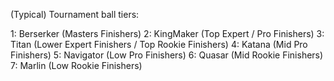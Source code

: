 (Typical) Tournament ball tiers:

1: Berserker  (Masters Finishers)
2: KingMaker  (Top Expert / Pro Finishers)
3: Titan      (Lower Expert Finishers / Top Rookie Finishers)
4: Katana     (Mid Pro Finishers)
5: Navigator  (Low Pro Finishers)
6: Quasar     (Mid Rookie Finishers)
7: Marlin     (Low Rookie Finishers)
